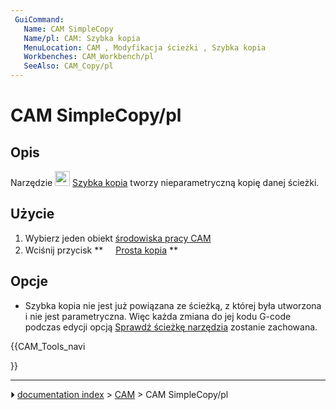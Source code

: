 ```yaml
---
 GuiCommand:
   Name: CAM SimpleCopy
   Name/pl: CAM: Szybka kopia
   MenuLocation: CAM , Modyfikacja ścieżki , Szybka kopia
   Workbenches: CAM_Workbench/pl
   SeeAlso: CAM_Copy/pl
---
```


# CAM SimpleCopy/pl



## Opis

Narzędzie <img alt="" src=images/CAM_SimpleCopy.svg  style="width:24px;"> [Szybka kopia](CAM_SimpleCopy/pl.md) tworzy nieparametryczną kopię danej ścieżki.



## Użycie

1.  Wybierz jeden obiekt [środowiska pracy CAM](CAM_Workbench/pl.md)
2.  Wciśnij przycisk **<img src="images/CAM_SimpleCopy.svg" width=16px> [Prosta kopia](CAM_SimpleCopy/pl.md)
**



## Opcje

-   Szybka kopia nie jest już powiązana ze ścieżką, z której była utworzona i nie jest parametryczna. Więc każda zmiana do jej kodu G-code podczas edycji opcją [Sprawdź ścieżkę narzędzia](CAM_Inspect/pl.md) zostanie zachowana.





{{CAM_Tools_navi

}}



---
⏵ [documentation index](../README.md) > [CAM](CAM_Workbench.md) > CAM SimpleCopy/pl
